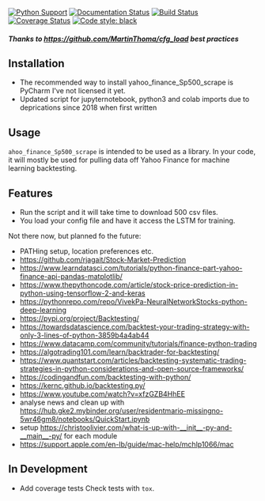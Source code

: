 
[![Python Support](https://img.shields.io/pypi/pyversions/cfg_load.svg)](https://pypi.org/project/cfg_load/)
[![Documentation Status](https://readthedocs.org/projects/cfg_load/badge/?version=latest)](http://cfg-load.readthedocs.io/en/latest/)
[![Build Status](https://travis-ci.org/MartinThoma/cfg_load.svg?branch=master)](https://travis-ci.org/MartinThoma/cfg_load)
[![Coverage Status](https://coveralls.io/repos/github/MartinThoma/cfg_load/badge.svg?branch=master)](https://coveralls.io/github/MartinThoma/cfg_load?branch=master)
[![Code style: black](https://img.shields.io/badge/code%20style-black-000000.svg)](https://github.com/psf/black)

##### Thanks to https://github.com/MartinThoma/cfg_load best practices

## Installation
* The recommended way to install yahoo_finance_Sp500_scrape is PyCharm I've not licensed it yet.
* Updated script for jupyternotebook, python3 and colab imports due to deprications since 2018 when first written


## Usage

`ahoo_finance_Sp500_scrape` is intended to be used as a library. In your code, it will mostly
be used for pulling data off Yahoo Finance for machine learning backtesting.


## Features

* Run the script and it will take time to download 500 csv files.
* You load your config file and have it access the LSTM for training.

Not there now, but planned fo the future:

* PATHing setup, location preferences etc.
*  https://github.com/rjagait/Stock-Market-Prediction
*  https://www.learndatasci.com/tutorials/python-finance-part-yahoo-finance-api-pandas-matplotlib/
*  https://www.thepythoncode.com/article/stock-price-prediction-in-python-using-tensorflow-2-and-keras
*  https://pythonrepo.com/repo/VivekPa-NeuralNetworkStocks-python-deep-learning
*  https://pypi.org/project/Backtesting/
*  https://towardsdatascience.com/backtest-your-trading-strategy-with-only-3-lines-of-python-3859b4a4ab44
*  https://www.datacamp.com/community/tutorials/finance-python-trading
*  https://algotrading101.com/learn/backtrader-for-backtesting/
*  https://www.quantstart.com/articles/backtesting-systematic-trading-strategies-in-python-considerations-and-open-source-frameworks/
*  https://codingandfun.com/backtesting-with-python/
*  https://kernc.github.io/backtesting.py/
*  https://www.youtube.com/watch?v=xfzGZB4HhEE
*  analyse news and clean up with https://hub.gke2.mybinder.org/user/residentmario-missingno-5wr46gm8/notebooks/QuickStart.ipynb
*  setup https://christoolivier.com/what-is-up-with-__init__-py-and-__main__-py/ for each module
*  https://support.apple.com/en-lb/guide/mac-help/mchlp1066/mac



## In Development

* Add coverage tests
  Check tests with `tox`.